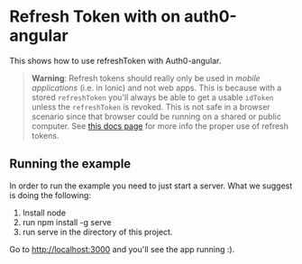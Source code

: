 # Refresh Token with on auth0-angular

This shows how to use refreshToken with Auth0-angular.

> **Warning**: Refresh tokens should really only be used in *mobile applications* (i.e. in Ionic) and not web apps. This is because with a stored `refreshToken` you'll always be able to get a usable `idToken` unless the `refreshToken` is revoked. This is not safe in a browser scenario since that browser could be running on a shared or public computer. See [this docs page](../../docs/refresh-token.md#using-refresh-tokens-in-mobile-applications) for more info the proper use of refresh tokens.

## Running the example

In order to run the example you need to just start a server. What we suggest is doing the following:

1. Install node
1. run npm install -g serve
1. run serve in the directory of this project.

Go to [http://localhost:3000](http://localhost:3000) and you'll see the app running :).
